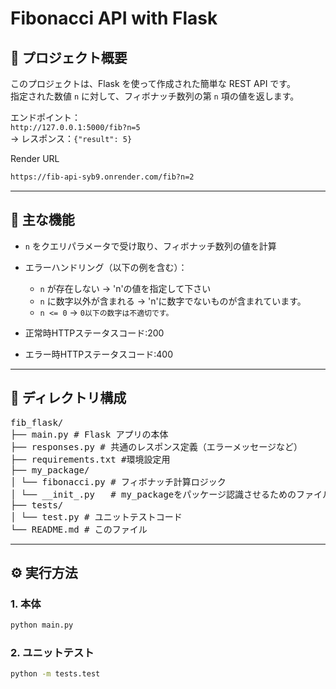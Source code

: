 # Fibonacci API with Flask

## 📌 プロジェクト概要

このプロジェクトは、Flask を使って作成された簡単な REST API です。  
指定された数値 `n` に対して、フィボナッチ数列の第 `n` 項の値を返します。

エンドポイント：  
`http://127.0.0.1:5000/fib?n=5`  
→ レスポンス：`{"result": 5}`

Render URL
```bash
https://fib-api-syb9.onrender.com/fib?n=2
```
---

## 🚀 主な機能

- `n` をクエリパラメータで受け取り、フィボナッチ数列の値を計算

- エラーハンドリング（以下の例を含む）：
  - `n` が存在しない → 'n'の値を指定して下さい
  - `n` に数字以外が含まれる → 'n'に数字でないものが含まれています。
  - `n <= 0` → `0以下の数字は不適切です。`

- 正常時HTTPステータスコード:200
- エラー時HTTPステータスコード:400
---

## 📁 ディレクトリ構成
<pre>
fib_flask/
├── main.py # Flask アプリの本体
├── responses.py # 共通のレスポンス定義（エラーメッセージなど）
├── requirements.txt #環境設定用
├── my_package/
│ └── fibonacci.py # フィボナッチ計算ロジック
│ └── __init_.py   # my_packageをパッケージ認識させるためのファイル
├── tests/
│ └── test.py # ユニットテストコード
└── README.md # このファイル
</pre>

---

## ⚙️ 実行方法

### 1. 本体
```bash
python main.py
```
### 2. ユニットテスト
```bash
python -m tests.test
```
